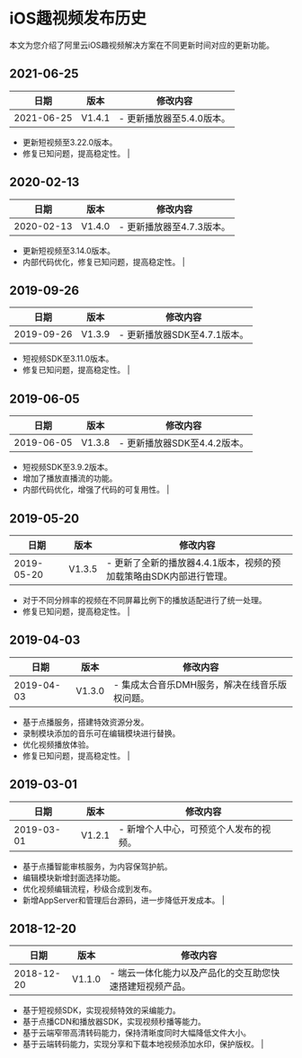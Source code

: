 # iOS趣视频发布历史

本文为您介绍了阿里云iOS趣视频解决方案在不同更新时间对应的更新功能。

## 2021-06-25

|**日期**|**版本**|**修改内容**|
|------|------|--------|
|2021-06-25|V1.4.1|-   更新播放器至5.4.0版本。
-   更新短视频至3.22.0版本。
-   修复已知问题，提高稳定性。 |

## 2020-02-13

|**日期**|**版本**|**修改内容**|
|------|------|--------|
|2020-02-13|V1.4.0|-   更新播放器至4.7.3版本。
-   更新短视频至3.14.0版本。
-   内部代码优化，修复已知问题，提高稳定性。 |

## 2019-09-26

|**日期**|**版本**|**修改内容**|
|------|------|--------|
|2019-09-26|V1.3.9|-   更新播放器SDK至4.7.1版本。
-   短视频SDK至3.11.0版本。
-   修复已知问题，提高稳定性。 |

## 2019-06-05

|**日期**|**版本**|**修改内容**|
|------|------|--------|
|2019-06-05|V1.3.8|-   更新播放器SDK至4.4.2版本。
-   短视频SDK至3.9.2版本。
-   增加了播放直播流的功能。
-   内部代码优化，增强了代码的可复用性。 |

## 2019-05-20

|**日期**|**版本**|**修改内容**|
|------|------|--------|
|2019-05-20|V1.3.5|-   更新了全新的播放器4.4.1版本，视频的预加载策略由SDK内部进行管理。
-   对于不同分辨率的视频在不同屏幕比例下的播放适配进行了统一处理。
-   修复已知问题，提高稳定性。 |

## 2019-04-03

|**日期**|**版本**|**修改内容**|
|------|------|--------|
|2019-04-03|V1.3.0|-   集成太合音乐DMH服务，解决在线音乐版权问题。
-   基于点播服务，搭建特效资源分发。
-   录制模块添加的音乐可在编辑模块进行替换。
-   优化视频播放体验。
-   修复已知问题，提高稳定性。 |

## 2019-03-01

|**日期**|**版本**|**修改内容**|
|------|------|--------|
|2019-03-01|V1.2.1|-   新增个人中心，可预览个人发布的视频。
-   基于点播智能审核服务，为内容保驾护航。
-   编辑模块新增封面选择功能。
-   优化视频编辑流程，秒级合成到发布。
-   新增AppServer和管理后台源码，进一步降低开发成本。 |

## 2018-12-20

|**日期**|**版本**|**修改内容**|
|------|------|--------|
|2018-12-20|V1.1.0|-   端云一体化能力以及产品化的交互助您快速搭建短视频产品。
-   基于短视频SDK，实现视频特效的采编能力。
-   基于点播CDN和播放器SDK，实现视频秒播等能力。
-   基于云端窄带高清转码能力，保持清晰度同时大幅降低文件大小。
-   基于云端转码能力，实现分享和下载本地视频添加水印，保护版权。 |

